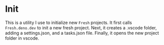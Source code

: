 # Init
This is a utility I use to initialize new `Fresh` projects.
It first calls `Fresh.deno.dev` to init a new fresh project.
Next, it creates a .vscode folder, adding a settings.json, and a tasks.json file.
Finally, it opens the new project folder in vscode. 
